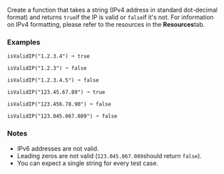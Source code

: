 Create a function that takes a string (IPv4 address in standard dot-decimal format) and returns `true`if the IP is valid or `false`if it's not. For information on IPv4 formatting, please refer to the resources in the **Resources**tab.


### Examples ###
    isValidIP("1.2.3.4") ➞ true

    isValidIP("1.2.3") ➞ false

    isValidIP("1.2.3.4.5") ➞ false

    isValidIP("123.45.67.89") ➞ true

    isValidIP("123.456.78.90") ➞ false

    isValidIP("123.045.067.089") ➞ false


### Notes ###
*   IPv6 addresses are not valid.
*   Leading zeros are not valid (`123.045.067.089`should return `false`).
*   You can expect a single string for every test case.